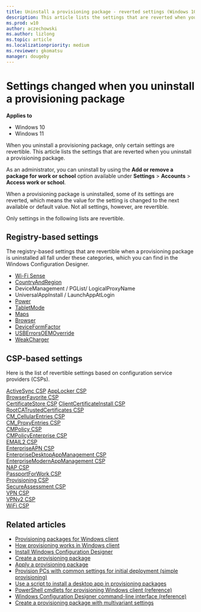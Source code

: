 ```yaml
---
title: Uninstall a provisioning package - reverted settings (Windows 10/11)
description: This article lists the settings that are reverted when you uninstall a provisioning package on Windows 10/11 desktop client devices.
ms.prod: w10
author: aczechowski
ms.author: lizlong
ms.topic: article
ms.localizationpriority: medium
ms.reviewer: gkomatsu
manager: dougeby
---
```


# Settings changed when you uninstall a provisioning package


**Applies to**

-   Windows 10
-   Windows 11

When you uninstall a provisioning package, only certain settings are revertible. This article lists the settings that are reverted when you uninstall a provisioning package.


As an administrator, you can uninstall by using the **Add or remove a package for work or school** option available under **Settings** > **Accounts** > **Access work or school**.

When a provisioning package is uninstalled, some of its settings are reverted, which means the value for the setting is changed to the next available or default value. Not all settings, however, are revertible. 

Only settings in the following lists are revertible. 

## Registry-based settings

The registry-based settings that are revertible when a provisioning package is uninstalled all fall under these categories, which you can find in the  Windows Configuration Designer. 


- [Wi-Fi Sense](../wcd/wcd-connectivityprofiles.md#wifisense)
- [CountryAndRegion](../wcd/wcd-countryandregion.md)
- DeviceManagement / PGList/ LogicalProxyName
- UniversalAppInstall / LaunchAppAtLogin
- [Power](/previous-versions//dn953704(v=vs.85))
- [TabletMode](../wcd/wcd-tabletmode.md) 
- [Maps](../wcd/wcd-maps.md) 
- [Browser](../wcd/wcd-browser.md)
- [DeviceFormFactor](../wcd/wcd-deviceformfactor.md) 
- [USBErrorsOEMOverride](/previous-versions/windows/hardware/previsioning-framework/mt769908(v=vs.85)) 
- [WeakCharger](../wcd/wcd-weakcharger.md) 



## CSP-based settings

Here is the list of revertible settings based on configuration service providers (CSPs). 

[ActiveSync CSP](/windows/client-management/mdm/activesync-csp) 
[AppLocker CSP](/windows/client-management/mdm/applocker-csp)  
[BrowserFavorite CSP](/windows/client-management/mdm/browserfavorite-csp)   
[CertificateStore CSP](/windows/client-management/mdm/certificatestore-csp) 
[ClientCertificateInstall CSP](/windows/client-management/mdm/clientcertificateinstall-csp)   
[RootCATrustedCertificates CSP](/windows/client-management/mdm/rootcacertificates-csp)   
[CM_CellularEntries CSP](/windows/client-management/mdm/cm-cellularentries-csp)   
[CM_ProxyEntries CSP](/windows/client-management/mdm/cm-proxyentries-csp)   
[CMPolicy CSP](/windows/client-management/mdm/cmpolicy-csp)   
[CMPolicyEnterprise CSP](/windows/client-management/mdm/cmpolicyenterprise-csp)   
[EMAIL2 CSP](/windows/client-management/mdm/email2-csp)   
[EnterpriseAPN CSP](/windows/client-management/mdm/enterpriseapn-csp)   
[EnterpriseDesktopAppManagement CSP](/windows/client-management/mdm/enterprisedesktopappmanagement-csp)   
[EnterpriseModernAppManagement CSP](/windows/client-management/mdm/enterprisemodernappmanagement-csp)   
[NAP CSP](/windows/client-management/mdm/nap-csp)   
[PassportForWork CSP](/windows/client-management/mdm/passportforwork-csp)   
[Provisioning CSP](/windows/client-management/mdm/provisioning-csp)   
[SecureAssessment CSP](/windows/client-management/mdm/secureassessment-csp)   
[VPN CSP](/windows/client-management/mdm/vpn-csp)   
[VPNv2 CSP](/windows/client-management/mdm/vpnv2-csp)   
[WiFi CSP](/windows/client-management/mdm/wifi-csp)   



## Related articles

- [Provisioning packages for Windows client](provisioning-packages.md)
- [How provisioning works in Windows client](provisioning-how-it-works.md)
- [Install Windows Configuration Designer](provisioning-install-icd.md)
- [Create a provisioning package](provisioning-create-package.md)
- [Apply a provisioning package](provisioning-apply-package.md)
- [Provision PCs with common settings for initial deployment (simple provisioning)](provision-pcs-for-initial-deployment.md)
- [Use a script to install a desktop app in provisioning packages](provisioning-script-to-install-app.md)
- [PowerShell cmdlets for provisioning Windows client (reference)](provisioning-powershell.md)
- [Windows Configuration Designer command-line interface (reference)](provisioning-command-line.md)
- [Create a provisioning package with multivariant settings](provisioning-multivariant.md)
